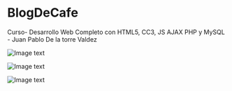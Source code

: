 # BlogDeCafe

Curso- Desarrollo Web Completo con HTML5, CC3, JS AJAX PHP y MySQL - Juan Pablo De la torre Valdez


![Image text](https://github.com/LeonardoAbraham/BlogDeCafe/blob/main/img/index-html.png)

![Image text](https://github.com/LeonardoAbraham/BlogDeCafe/blob/main/img/cursos-html.png)

![Image text](https://github.com/LeonardoAbraham/BlogDeCafe/blob/main/img/contacto-html.png)